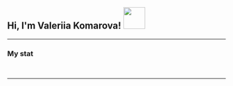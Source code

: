 <h2> Hi, I'm Valeriia Komarova! <img src="https://media.giphy.com/media/mGcNjsfWAjY5AEZNw6/giphy.gif" width="50"></h2>

---

### My stat

<div id="stat" align="center">
    <img src="https://github-profile-summary-cards.vercel.app/api/cards/profile-details?username=LeraAngel&theme=github_dark" alt=""/>
    <img src="https://github-profile-summary-cards.vercel.app/api/cards/stats?username=LeraAngel&theme=github_dark" alt=""/>
    <img src="http://github-profile-summary-cards.vercel.app/api/cards/repos-per-language?username=LeraAngel&theme=github_dark" alt=""/>
</div>

---
